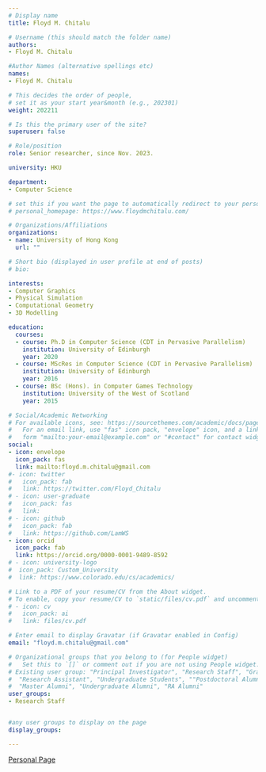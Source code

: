 ```yaml
---
# Display name
title: Floyd M. Chitalu

# Username (this should match the folder name)
authors:
- Floyd M. Chitalu

#Author Names (alternative spellings etc)
names:
- Floyd M. Chitalu

# This decides the order of people, 
# set it as your start year&month (e.g., 202301) 
weight: 202211

# Is this the primary user of the site?
superuser: false

# Role/position
role: Senior researcher, since Nov. 2023. 

university: HKU

department:
- Computer Science

# set this if you want the page to automatically redirect to your personal homepage
# personal_homepage: https://www.floydmchitalu.com/

# Organizations/Affiliations
organizations:
- name: University of Hong Kong
  url: ""

# Short bio (displayed in user profile at end of posts)
# bio: 

interests:
- Computer Graphics
- Physical Simulation
- Computational Geometry
- 3D Modelling

education:
  courses:
  - course: Ph.D in Computer Science (CDT in Pervasive Parallelism)
    institution: University of Edinburgh
    year: 2020
  - course: MScRes in Computer Science (CDT in Pervasive Parallelism)
    institution: University of Edinburgh
    year: 2016
  - course: BSc (Hons). in Computer Games Technology
    institution: University of the West of Scotland
    year: 2015

# Social/Academic Networking
# For available icons, see: https://sourcethemes.com/academic/docs/page-builder/#icons
#   For an email link, use "fas" icon pack, "envelope" icon, and a link in the
#   form "mailto:your-email@example.com" or "#contact" for contact widget.
social:
- icon: envelope
  icon_pack: fas
  link: mailto:floyd.m.chitalu@gmail.com
#- icon: twitter
#   icon_pack: fab
#   link: https://twitter.com/Floyd_Chitalu
# - icon: user-graduate
#   icon_pack: fas
#   link: 
# - icon: github
#   icon_pack: fab
#   link: https://github.com/LamWS
- icon: orcid
  icon_pack: fab
  link: https://orcid.org/0000-0001-9489-8592
# - icon: university-logo
#  icon_pack: Custom_University
#  link: https://www.colorado.edu/cs/academics/

# Link to a PDF of your resume/CV from the About widget.
# To enable, copy your resume/CV to `static/files/cv.pdf` and uncomment the lines below.
# - icon: cv
#   icon_pack: ai
#   link: files/cv.pdf

# Enter email to display Gravatar (if Gravatar enabled in Config)
email: "floyd.m.chitalu@gmail.com"

# Organizational groups that you belong to (for People widget)
#   Set this to `[]` or comment out if you are not using People widget.
# Existing user group: "Principal Investigator", "Research Staff", "Graduate Students", 
#  "Research Assistant", "Undergraduate Students", ""Postdoctoral Alumni", "PhD Alumni", 
#  "Master Alumni", "Undergraduate Alumni", "RA Alumni"
user_groups:
- Research Staff


#any user groups to display on the page
display_groups:

---
```


<!-- # write your biography here -->
[Personal Page](https://www.floydmchitalu.com/)